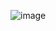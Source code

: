 ![image](https://github.com/Kennedysena/myproject/assets/77175596/26bb6291-1497-44f7-b0d5-e1f5b91eb9a8)
